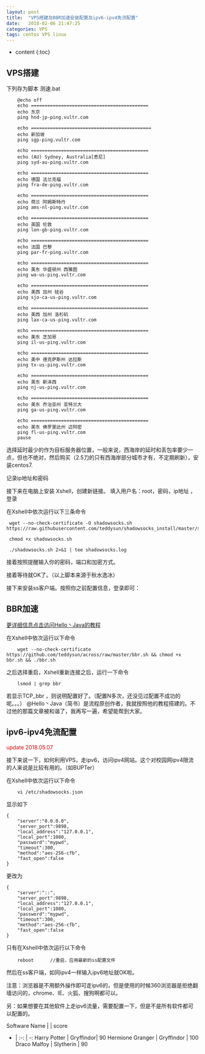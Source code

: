 ```yaml
---
layout: post
title:  "VPS搭建及BBR加速安装配置及ipv6-ipv4免流配置"
date:   2018-02-06 21:47:25
categories: VPS
tags: centos VPS linux
---
```


* content
{:toc}

## VPS搭建 


下列存为脚本 测速.bat









		@echo off
		echo ===========================================
		echo 东京
		ping hnd-jp-ping.vultr.com
		
		echo ============================================
		echo 新加坡
		ping sgp-ping.vultr.com

		echo ===========================================
		echo (AU) Sydney, Australia[悉尼]
		ping syd-au-ping.vultr.com

		echo ===========================================
		echo 德国 法兰克福
		ping fra-de-ping.vultr.com

		echo ===========================================
		echo 荷兰 阿姆斯特丹
		ping ams-nl-ping.vultr.com

		echo ===========================================
		echo 英国 伦敦
		ping lon-gb-ping.vultr.com

		echo ===========================================
		echo 法国 巴黎
		ping par-fr-ping.vultr.com

		echo ===========================================
		echo 美东 华盛顿州 西雅图
		ping wa-us-ping.vultr.com

		echo ===========================================
		echo 美西 加州 硅谷
		ping sjo-ca-us-ping.vultr.com

		echo ===========================================
		echo 美西 加州 洛杉矶
		ping lax-ca-us-ping.vultr.com

		echo ===========================================
		echo 美东 芝加哥
		ping il-us-ping.vultr.com

		echo ===========================================
		echo 美中 德克萨斯州 达拉斯
		ping tx-us-ping.vultr.com

		echo ===========================================
		echo 美东 新泽西
		ping nj-us-ping.vultr.com

		echo ===========================================
		echo 美东 乔治亚州 亚特兰大
		ping ga-us-ping.vultr.com

		echo ===========================================
		echo 美东 佛罗里达州 迈阿密
		ping fl-us-ping.vultr.com   
		pause
		
选择延时最少的作为目标服务器位置，一般来说，西海岸的延时和丢包率要少一点，但也不绝对，然后购买（2.5刀的只有西海岸部分城市才有，不定期刷新），安装centos7.

记录ip地址和密码

接下来在电脑上安装 Xshell，创建新链接。
填入用户名：root，密码，ip地址 ，登录

在Xshell中依次运行以下三条命令

	 wget --no-check-certificate -O shadowsocks.sh https://raw.githubusercontent.com/teddysun/shadowsocks_install/master/shadowsocks.sh

	 chmod +x shadowsocks.sh

	 ./shadowsocks.sh 2>&1 | tee shadowsocks.log

接着按照提醒输入你的密码，端口和加密方式。

接着等待就OK了。（以上脚本来源于秋水逸冰）


接下来安装ss客户端。按照你之前配置信息，登录即可：


## BBR加速
[更详细信息点击访问Hello丶Java的教程](https://www.jianshu.com/p/80902060dda0)

在Xshell中依次运行以下命令

		wget --no-check-certificate https://github.com/teddysun/across/raw/master/bbr.sh && chmod +x bbr.sh && ./bbr.sh

之后选择重启，Xshell重新连接之后，运行一下命令

		lsmod | grep bbr
		
若显示TCP_bbr     ，则说明配置好了。（配置N多次，还没见过配置不成功的呢。。。）
@Hello丶Java（简书）是流程原创作者，我就按照他的教程搭建的。不过他的那篇文章被和谐了，我再写一遍，希望能帮到大家。





## ipv6-ipv4免流配置

<font color="#dd0000">update 2018.05.07 </font><br />  

接下来说一下，如何利用VPS，走ipv6，访问ipv4网站。这个对校园网ipv4限流的人来说是比较有用的。（如BUPTer）

在Xshell中依次运行以下命令

		vi /etc/shadowsocks.json

显示如下

	{
		"server":"0.0.0.0",
		"server_port":9898,
		"local_address":"127.0.0.1",
		"local_port":1080,
		"password":"mypwd",
		"timeout":300,
		"method":"aes-256-cfb",
		"fast_open":false
	}

更改为

		
	{
		"server":"::",
		"server_port":9898,
		"local_address":"127.0.0.1",
		"local_port":1080,
		"password":"mypwd",
		"timeout":300,
		"method":"aes-256-cfb",
		"fast_open":false
	}
	
	
只有在Xshell中依次运行以下命令

		reboot      //重启，应用最新的ss配置文件
	

然后在ss客户端，如同ipv4一样输入ipv6地址就OK啦。


注意：浏览器是不用额外操作即可走ipv6的，但是使用的时候360浏览器是拒绝翻墙访问的，chrome、IE、火狐、搜狗啊都可以。

另：如果想要在其他软件上走ipv6流量，需要配置一下，但是不是所有软件都可以配置的。

Software Name |  | score 
- | :-: | -: 
Harry Potter | Gryffindor| 90 
Hermione Granger | Gryffindor | 100 
Draco Malfoy | Slytherin | 90



